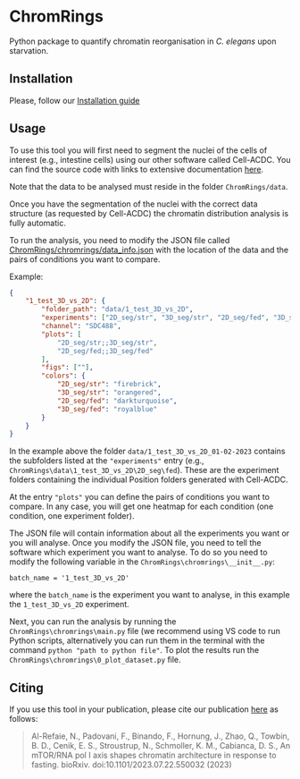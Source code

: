 # ChromRings
Python package to quantify chromatin reorganisation in *C. elegans* upon starvation. 

## Installation

Please, follow our [Installation guide](https://github.com/ElpadoCan/ChromRings/blob/main/install.rst)

## Usage

To use this tool you will first need to segment the nuclei of the cells of interest (e.g., intestine cells) using our other software called Cell-ACDC. You can find the source code with links to extensive documentation [here](https://github.com/SchmollerLab/Cell_ACDC?tab=readme-ov-file#resources). 

Note that the data to be analysed must reside in the folder `ChromRings/data`.

Once you have the segmentation of the nuclei with the correct data structure (as requested by Cell-ACDC) the chromatin distribution analysis is fully automatic. 

To run the analysis, you need to modify the JSON file called [ChromRings/chromrings/data_info.json](https://github.com/ElpadoCan/ChromRings/blob/main/chromrings/data_info.json) with the location of the data and the pairs of conditions you want to compare. 

Example:

```json
{
    "1_test_3D_vs_2D": {
        "folder_path": "data/1_test_3D_vs_2D",
        "experiments": ["2D_seg/str", "3D_seg/str", "2D_seg/fed", "3D_seg/fed"],
        "channel": "SDC488",
        "plots": [
            "2D_seg/str;;3D_seg/str",
            "2D_seg/fed;;3D_seg/fed"
        ],
        "figs": [""], 
        "colors": {
            "2D_seg/str": "firebrick",
            "3D_seg/str": "orangered",
            "2D_seg/fed": "darkturquoise",
            "3D_seg/fed": "royalblue"
        }
    }
}
```

In the example above the folder `data/1_test_3D_vs_2D_01-02-2023` contains the subfolders listed at the `"experiments"` entry (e.g., `ChromRings\data\1_test_3D_vs_2D\2D_seg\fed`). These are the experiment folders containing the individual Position folders generated with Cell-ACDC. 

At the entry `"plots"` you can define the pairs of conditions you want to compare. In any case, you will get one heatmap for each condition (one condition, one experiment folder). 

The JSON file will contain information about all the experiments you want or you will analyse. Once you modify the JSON file, you need to tell the software which experiment you want to analyse. To do so you need to modify the following variable in the `ChromRings\chromrings\__init__.py`:

```
batch_name = '1_test_3D_vs_2D' 
```

where the `batch_name` is the experiment you want to analyse, in this example the `1_test_3D_vs_2D` experiment.

Next, you can run the analysis by running the `ChromRings\chromrings\main.py` file (we recommend using VS code to run Python scripts, alternatively you can run them in the terminal with the command `python "path to python file"`. To plot the results run the `ChromRings\chromrings\0_plot_dataset.py` file. 

## Citing

If you use this tool in your publication, please cite our publication [here](https://www.biorxiv.org/content/10.1101/2023.07.22.550032v1) as follows:

> Al-Refaie, N., Padovani, F., Binando, F., Hornung, J., Zhao, Q., Towbin, B. D., Cenik, E. S., Stroustrup, N.,
Schmoller, K. M., Cabianca, D. S., An mTOR/RNA pol I axis shapes chromatin architecture in response to
fasting. bioRxiv. doi:10.1101/2023.07.22.550032 (2023)
